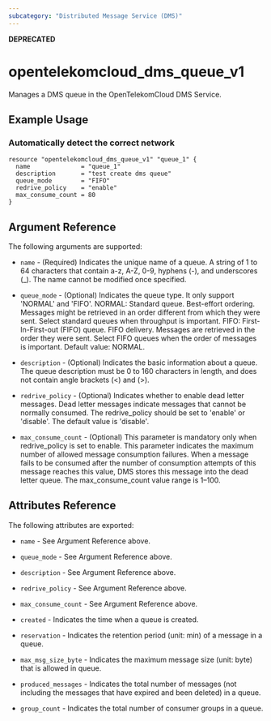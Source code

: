 ```yaml
---
subcategory: "Distributed Message Service (DMS)"
---
```


**DEPRECATED**
# opentelekomcloud_dms_queue_v1

Manages a DMS queue in the OpenTelekomCloud DMS Service.

## Example Usage

### Automatically detect the correct network

```hcl
resource "opentelekomcloud_dms_queue_v1" "queue_1" {
  name              = "queue_1"
  description       = "test create dms queue"
  queue_mode        = "FIFO"
  redrive_policy    = "enable"
  max_consume_count = 80
}
```

## Argument Reference

The following arguments are supported:

* `name` - (Required) Indicates the unique name of a queue. A string of 1 to 64
  characters that contain a-z, A-Z, 0-9, hyphens (-), and underscores (_).
  The name cannot be modified once specified.

* `queue_mode` - (Optional) Indicates the queue type. It only support 'NORMAL' and 'FIFO'.
  NORMAL: Standard queue. Best-effort ordering. Messages might be retrieved in an order
  different from which they were sent. Select standard queues when throughput is important.
  FIFO: First-ln-First-out (FIFO) queue. FIFO delivery. Messages are retrieved in the
  order they were sent. Select FIFO queues when the order of messages is important.
  Default value: NORMAL.

* `description` - (Optional) Indicates the basic information about a queue. The queue
  description must be 0 to 160 characters in length, and does not contain angle
  brackets (<) and (>).

* `redrive_policy` - (Optional) Indicates whether to enable dead letter messages.
  Dead letter messages indicate messages that cannot be normally consumed.
  The redrive_policy should be set to 'enable' or 'disable'. The default value is 'disable'.

* `max_consume_count` - (Optional) This parameter is mandatory only when redrive_policy is
  set to enable. This parameter indicates the maximum number of allowed message consumption
  failures. When a message fails to be consumed after the number of consumption attempts of
  this message reaches this value, DMS stores this message into the dead letter queue.
  The max_consume_count value range is 1–100.


## Attributes Reference

The following attributes are exported:

* `name` - See Argument Reference above.

* `queue_mode` - See Argument Reference above.

* `description` - See Argument Reference above.

* `redrive_policy` - See Argument Reference above.

* `max_consume_count` - See Argument Reference above.

* `created` - Indicates the time when a queue is created.

* `reservation` - Indicates the retention period (unit: min) of a message in a queue.

* `max_msg_size_byte` - Indicates the maximum message size (unit: byte) that is allowed in queue.

* `produced_messages` - Indicates the total number of messages (not including the messages that have expired and been deleted) in a queue.

* `group_count` - Indicates the total number of consumer groups in a queue.
